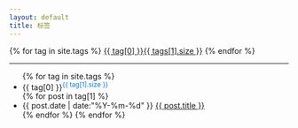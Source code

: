 ```yaml
---
layout: default
title: 标签
---
```

<!--
{% capture tagString %}{% for tag in site.tags %}{{ tag[0] }}{{','}}{% endfor %}{% endcapture %}
{% assign tags = tagString | downcase | split:',' | sort %}
<div>
{% for tag in site.tags %}
{% assign number = site.tags[tag].size %}
<a class="tagbox" href="#{{ tag }}" rel="{{ number }}">{{ tag }}<span>{{ number }}</span></a>
{% endfor %}
</div>
-->

<div>
{% for tag in site.tags %}
<a class="tagbox" href="#{{ tag[0] }}" rel="{{ tags[1].size }}">{{ tag[0] }}<span>{{ tags[1].size }}</span></a>
{% endfor %}
</div>

<hr>
<ul class="listing">
{% for tag in site.tags %}
  <li class="listing-seperator" id="{{ tag[0] }}">{{ tag[0] }}<sup style="color:#07e">{{ tag[1].size }}</sup></li>
{% for post in tag[1] %}
  <li class="listing-item">
  <time datetime="{{ post.date | date:"%Y-%m-%d" }}">{{ post.date | date:"%Y-%m-%d" }}</time>
  <a href="{{ site.url }}{{ post.url }}" title="{{ post.title }}">{{ post.title }}</a>
  </li>
{% endfor %}
{% endfor %}
</ul>
